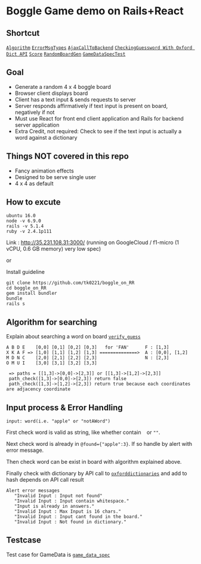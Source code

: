 # Boggle Game demo on Rails+React

## Shortcut

[`Algorithm`](https://repl.it/@tk0221/boggleWordSearch)
[`ErrorMsgTypes`](https://github.com/tk0221/boggle_on_RR/blob/master/lib/GameData.rb#L37)
[`AjaxCallToBackend`](https://github.com/tk0221/boggle_on_RR/blob/master/app/javascript/components/Guess.js#L28)
[`CheckingGuessword With Oxford Dict API`](https://github.com/tk0221/boggle_on_RR/blob/master/lib/GameData.rb#L98)
[`Score`](https://github.com/tk0221/boggle_on_RR/blob/master/lib/GameData.rb#L118)
[`RandomBoardGen`](https://github.com/tk0221/boggle_on_RR/blob/master/lib/GameData.rb#L140)
[`GameDataSpecTest`](https://github.com/tk0221/boggle_on_RR/blob/master/spec/game_data_spec.rb)

## Goal

- Generate a random 4 x 4 boggle board
- Browser client displays board
- Client has a text input & sends requests to server
- Server responds affirmatively if text input is present on board, negatively if not
- Must use React for front end client application and Rails for backend server application
- Extra Credit, not required: Check to see if the text input is actually a word against a dictionary

## Things NOT covered in this repo
 
 - Fancy animation effects
 - Designed to be serve single user
 - 4 x 4 as default  

## How to excute

```
ubuntu 16.0
node -v 6.9.0
rails -v 5.1.4
ruby -v 2.4.1p111
```

Link : http://35.231.108.31:3000/ (running on GoogleCloud / f1-micro (1 vCPU, 0.6 GB memory) very low spec)

or

Install guideline
```
git clone https://github.com/tk0221/boggle_on_RR
cd boggle_on_RR
gem install bundler
bundle
rails s
```

## Algorithm for searching 
Explain about searching a word on board [`verify_guess`](https://repl.it/@tk0221/boggleWordSearch)

```
A B D E    [0,0] [0,1] [0,2] [0,3]   for 'FAN'      F : [1,3]
X K A F => [1,0] [1,1] [1,2] [1,3] ==============>  A : [0,0], [1,2] 
M D N C    [2,0] [2,1] [2,2] [2,3]                  N : [2,3]                   
O M U I    [3,0] [3,1] [3,2] [3,3]  

 => paths = [[1,3]->[0,0]->[2,3]] or [[1,3]->[1,2]->[2,3]]
 path_check([1,3]->[0,0]->[2,3]) return false
 path_check([1,3]->[1,2]->[2,3]) return true because each coordinates are adjacency coordinate
```

## Input process & Error Handling

`input: word(i.e. "apple" or "notAWord")`

First check word is valid as string, like whether contain ` ` or `""`. 

Next check word is already in `@found={"apple":3}`. If so handle by alert with error message.

Then check word can be exist in board with algorithm explained above. 

Finally check with dictionary by API call to [`oxforddictionaries`](https://developer.oxforddictionaries.com/) and add to hash depends on API call result

```
Alert error messages
   "Invalid Input : Input not found"
   "Invalid Input : Input contain whitespace."
   "Input is already in answers."
   "Invalid Input : Max Input is 16 chars."      
   "Invalid Input : Input cant found in the board."
   "Invalid Input : Not found in dictionary."
```
## Testcase

Test case for GameData is [`game_data_spec`](https://github.com/tk0221/boggle_on_RR/blob/master/spec/game_data_spec.rb)

